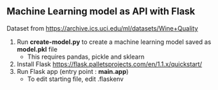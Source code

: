 ## Machine Learning model as API with Flask

Dataset from https://archive.ics.uci.edu/ml/datasets/Wine+Quality

1. Run <b>create-model.py</b> to create a machine learning model saved as <b>model.pkl</b> file
   - This requires pandas, pickle and sklearn 
2. Install Flask https://flask.palletsprojects.com/en/1.1.x/quickstart/
3. Run Flask app (entry point : <b>main.app</b>)
   - To edit starting file, edit .flaskenv
